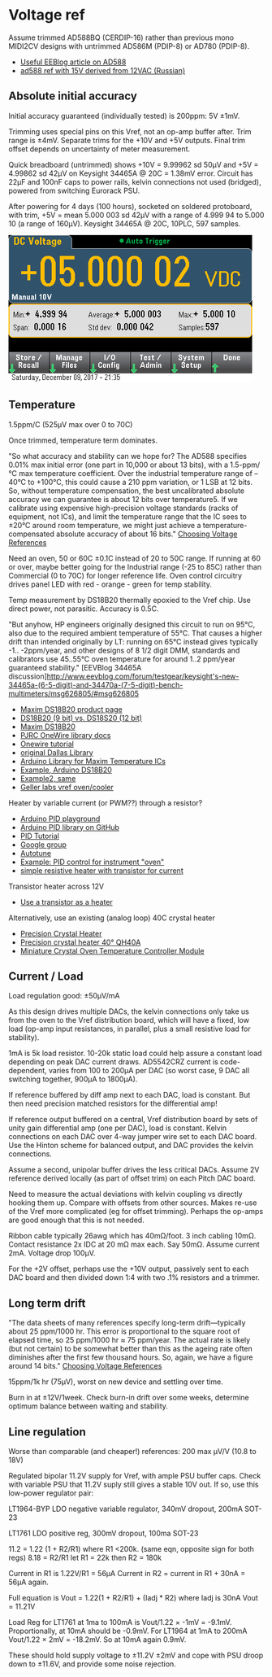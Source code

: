 # Voltage ref

Assume trimmed AD588BQ (CERDIP-16) rather than previous mono MIDI2CV designs with untrimmed AD586M (PDIP-8) or AD780 (PDIP-8).

- [Useful EEBlog article on AD588](https://www.eevblog.com/forum/testgear/ad588-reference-10-volt-0-01-1-5-ppmdeg-simple-rugged-and-affordable/)
- [ad588 ref with 15V derived from 12VAC (Russian)](http://radio-hobby.org/modules/news/article.php?storyid=1226)

## Absolute initial accuracy

Initial accuracy guaranteed (individually tested) is 200ppm: 5V ±1mV.

Trimming uses special pins on this Vref, not an op-amp buffer after. Trim range is ±4mV. Separate trims for the +10V and +5V outputs.
Final trim offset depends on uncertainty of meter measurement.

Quick breadboard (untrimmed) shows +10V = 9.99962 sd 50μV and +5V = 4.99862 sd 42μV on Keysight 34465A @ 20C = 1.38mV error. Circuit has 22μF and 100nF caps to power rails, kelvin connections not used (bridged), powered from switching Eurorack PSU.

After powering for 4 days (100 hours), socketed on soldered protoboard, with trim, +5V = mean 5.000 003 sd 42μV with a range of 4.999 94 to 5.000 10 (a range of 160μV). Keysight 34465A @ 20C, 10PLC, 597 samples.

![Mean 5.000 003V](img/5V-trimmed.png)

## Temperature

1.5ppm/C (525μV max over 0 to 70C)

Once trimmed, temperature term dominates.

"So what accuracy and stability can we hope for? The AD588 specifies 0.01% max initial error (one part in 10,000 or about 13 bits), with a 1.5-ppm/°C max temperature coefficient. Over the industrial temperature range of –40°C to +100°C, this could cause a 210 ppm variation, or 1 LSB at 12 bits. So, without temperature compensation, the best uncalibrated absolute accuracy we can guarantee is about 12 bits over temperature5. If we calibrate using expensive high-precision voltage standards (racks of equipment, not ICs), and limit the temperature range that the IC sees to ±20°C around room temperature, we might just achieve a temperature-compensated absolute accuracy of about 16 bits."
[Choosing Voltage References](http://www.analog.com/en/analog-dialogue/raqs/raq-issue-114.html)

Need an oven, 50 or 60C ±0.1C instead of 20 to 50C range. If running at 60 or over, maybe better going for the Industrial range (-25 to 85C) rather than Commercial (0 to 70C) for longer reference life. Oven control circuitry drives panel LED with red - orange - green for temp stability.

Temp measurement by DS18B20 thermally epoxied to the Vref chip. Use direct power, not parasitic. Accuracy is 0.5C.

"But anyhow, HP engineers originally designed this circuit to run on 95°C, also due to the required ambient temperature of 55°C.
That causes a higher drift than intended originally by LT: running on 65°C instead gives typically -1.. -2ppm/year, and other designs of 8 1/2 digit DMM, standards and calibrators use 45..55°C oven temperature for around 1..2 ppm/year guaranteed stability."
[EEVBlog 34465A discussion]http://www.eevblog.com/forum/testgear/keysight's-new-34465a-(6-5-digit)-and-34470a-(7-5-digit)-bench-multimeters/msg626805/#msg626805

- [Maxim DS18B20 product page](https://www.maximintegrated.com/en/products/analog/sensors-and-sensor-interface/DS18B20.html)
- [DS18B20 (9 bit) vs. DS18S20 (12 bit)](https://www.maximintegrated.com/en/app-notes/index.mvp/id/4377)
- [Maxim DS18B20](http://vwlowen.co.uk/arduino/ds18b20/ds18b20.htm)
- [PJRC OneWire library docs](https://www.pjrc.com/teensy/td_libs_OneWire.html)
- [Onewire tutorial](https://playground.arduino.cc/Learning/OneWire)
- [original Dallas Library](https://www.milesburton.com/Dallas_Temperature_Control_Library)
- [Arduino Library for Maxim Temperature ICs](https://github.com/milesburton/Arduino-Temperature-Control-Library)
- [Example, Arduino DS18B20](https://create.arduino.cc/projecthub/everth-villamil-ruiz/temperature-sensor-ds18b20-3decfc)
- [Example2, same](https://create.arduino.cc/projecthub/TheGadgetBoy/ds18b20-digital-temperature-sensor-and-arduino-9cc806)
- [Geller labs vref oven/cooler](https://web.archive.org/web/20140524004806/http://www.gellerlabs.com:80/SVR_TempcoTest.htm)

Heater by variable current (or PWM??) through a resistor?

- [Arduino PID playground](http://playground.arduino.cc/Code/PIDLibrary)
- [Arduino PID library on GitHub](https://github.com/br3ttb/Arduino-PID-Library/)
- [PID Tutorial](http://brettbeauregard.com/blog/2011/04/improving-the-beginners-pid-introduction/)
- [Google group](https://groups.google.com/forum/#!forum/diy-pid-control)
- [Autotune](https://playground.arduino.cc/Code/PIDAutotuneLibrary)
- [Example: PID control for instrument "oven"](https://groups.google.com/forum/#!topic/diy-pid-control/4EY679OWbQw)
- [simple resistive heater with transistor for current](https://www.alanzucconi.com/2016/08/02/arduino-heater-2/)

Transistor heater across 12V

- [Use a transistor as a heater](https://www.edn.com/design/components-and-packaging/4371386/Use-a-transistor-as-a-heater)

Alternatively, use an existing (analog loop) 40C crystal heater

- [Precision Crystal Heater](http://janielectronics.com/index.php?route=product/product&product_id=117)
- [Precision crystal heater 40° QH40A](https://shop.kuhne-electronic.de/kuhne/en/shop/accessoires/crystal-heater/Precision+crystal+heater+40%C2%B0+QH40A/?card=724#_tab_content2)
- [Miniature Crystal Oven Temperature Controller Module](http://www.masterscommunications.com/products/ch/ch25_docs.html)

## Current / Load

Load regulation good: ±50μV/mA

As this design drives multiple DACs, the kelvin connections only take us from the oven to the Vref distribution board, which will have a fixed, low load (op-amp input resistances, in parallel, plus a small resistive load for stability).

1mA is 5k load resistor. 10-20k static load could help assure a constant load depending on peak DAC current draws. AD5542CRZ current is code-dependent, varies from 100 to 200μA per DAC (so worst case, 9 DAC all switching together, 900μA to 1800μA).

If reference buffered by diff amp next to each DAC, load is constant. But then need precision matched resistors for the differential amp!

If reference output buffered on a central, Vref distribution board by sets of unity gain differential amp (one per DAC), load is constant. Kelvin connections on each DAC over 4-way jumper wire set to each DAC board. Use the Hinton scheme for balanced output, and DAC provides the kelvin connections.

Assume a second, unipolar buffer drives the less critical DACs. Assume 2V reference derived locally (as part of offset trim) on each Pitch DAC board.

Need to measure the actual deviations with kelvin coupling vs directly hooking them up. Compare with offsets from other sources. Makes re-use of the Vref more complicated (eg for offset trimming). Perhaps the op-amps are good enough that this is not needed.

Ribbon cable typically 26awg which has 40mΩ/foot. 3 inch cabling 10mΩ. Contact resistance 2x IDC at 20 mΩ max each. Say 50mΩ. Assume current 2mA. Voltage drop 100μV.

For the +2V offset, perhaps use the +10V output, passively sent to each DAC board and then divided down 1:4 with two .1% resistors and a trimmer.

## Long term drift

"The data sheets of many references specify long-term drift—typically about 25 ppm/1000 hr. This error is proportional to the square root of elapsed time, so 25 ppm/1000 hr ≈ 75 ppm/year. The actual rate is likely (but not certain) to be somewhat better than this as the ageing rate often diminishes after the first few thousand hours. So, again, we have a figure around 14 bits."
[Choosing Voltage References](http://www.analog.com/en/analog-dialogue/raqs/raq-issue-114.html)

15ppm/1k hr (75μV), worst on new device and settling over time.

Burn in at ±12V/1week. Check burn-in drift over some weeks, determine optimum balance between waiting and stability.

## Line regulation

Worse than comparable (and cheaper!) references: 200 max μV/V (10.8 to 18V)

Regulated bipolar 11.2V supply for Vref, with ample PSU buffer caps. Check with variable PSU that 11.2V suply still gives a stable 10V out. If so, use this low-power regulator pair:

LT1964-BYP LDO negative variable regulator, 340mV dropout, 200mA SOT-23

LT1761 LDO positive reg, 300mV dropout, 100ma SOT-23

11.2 = 1.22 (1 + R2/R1) where R1 <200k. (same eqn, opposite sign for both regs)
8.18 = R2/R1 let R1 = 22k then R2 = 180k

Current in R1 is 1.22V/R1 = 56μA
Current in R2 = current in R1 + 30nA = 56μA again.

Full equation is
Vout = 1.22(1 + R2/R1) + (Iadj * R2) where Iadj is 30nA
Vout = 11.21V

Load Reg for LT1761 at 1ma to 100mA is Vout/1.22 × -1mV = -9.1mV. Proportionally, at 10mA should be -0.9mV. For LT1964 at 1mA to 200mA  Vout/1.22 × 2mV = -18.2mV. So at 10mA again 0.9mV.

These should hold supply voltage to ±11.2V ±2mV and cope with PSU droop down to ±11.6V, and provide some noise rejection.
